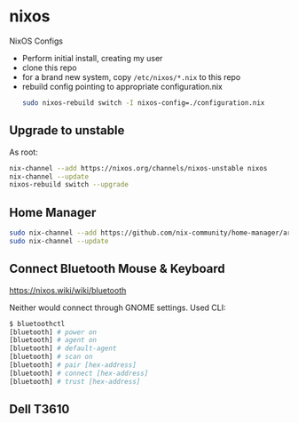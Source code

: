 # nixos
NixOS Configs

- Perform initial install, creating my user
- clone this repo
- for a brand new system, copy `/etc/nixos/*.nix` to this repo
- rebuild config pointing to appropriate configuration.nix
  ```sh
  sudo nixos-rebuild switch -I nixos-config=./configuration.nix
  ```

## Upgrade to unstable

As root:
```sh
nix-channel --add https://nixos.org/channels/nixos-unstable nixos
nix-channel --update
nixos-rebuild switch --upgrade
```

## Home Manager

```sh
sudo nix-channel --add https://github.com/nix-community/home-manager/archive/master.tar.gz home-manager
sudo nix-channel --update
```

## Connect Bluetooth Mouse & Keyboard

https://nixos.wiki/wiki/bluetooth

Neither would connect through GNOME settings. Used CLI:
```sh
$ bluetoothctl
[bluetooth] # power on
[bluetooth] # agent on
[bluetooth] # default-agent
[bluetooth] # scan on
[bluetooth] # pair [hex-address]
[bluetooth] # connect [hex-address]
[bluetooth] # trust [hex-address]
```


## Dell T3610


